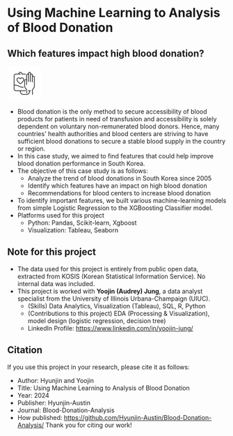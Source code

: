 # Using Machine Learning to Analysis of Blood Donation
## Which features impact high blood donation? 
![Blood_donation_img](https://github.com/Hyunjin-Austin/Blood-Donation-Analysis/blob/b11e44c3af60536b0b2ee32221b31fb819231d94/icons8-blood-donation-78.png)
* Blood donation is the only method to secure accessibility of blood products for patients in need of transfusion and accessibility is solely dependent on voluntary non-remunerated blood donors. Hence, many countries' health authorities and blood centers are striving to have sufficient blood donations to secure a stable blood supply in the country or region.
* In this case study, we aimed to find features that could help improve blood donation performance in South Korea.
* The objective of this case study is as follows:
  * Analyze the trend of blood donations in South Korea since 2005 
  * Identify which features have an impact on high blood donation
  * Recommendations for blood centers to increase blood donation
* To identify important features, we built various machine-learning models from simple Logistic Regression to the XGBoosting Classifier model.
* Platforms used for this project
  * Python: Pandas, Scikit-learn, Xgboost
  * Visualization: Tableau, Seaborn
## Note for this project
  * The data used for this project is entirely from public open data, extracted from KOSIS (Korean Statistical Information Service). No internal data was included.
  * This project is worked with **Yoojin (Audrey) Jung**, a data analyst specialist from the University of Illinois Urbana-Champaign (UIUC).
    * (Skills) Data Analytics, Visualization (Tableau), SQL, R, Python
    * (Contributions to this project) EDA (Processing & Visualization), model design (logistic regression, decision tree)
    * LinkedIn Profile: https://www.linkedin.com/in/yoojin-jung/
## Citation
If you use this project in your research, please cite it as follows:
  * Author: Hyunjin and Yoojin
  * Title: Using Machine Learning to Analysis of Blood Donation
  * Year: 2024
  * Publisher: Hyunjin-Austin
  * Journal: Blood-Donation-Analysis
  * How published: https://github.com/Hyunjin-Austin/Blood-Donation-Analysis/
Thank you for citing our work!
